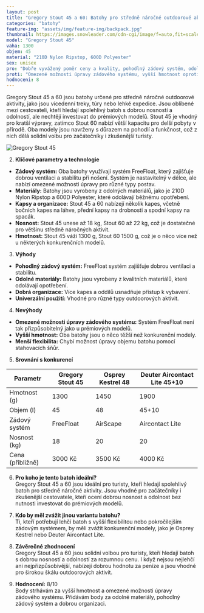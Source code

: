 ```yaml
---
layout: post
title: "Gregory Stout 45 a 60: Batohy pro středně náročné outdoorové aktivity"
categories: "batohy"
feature-img: "assets/img/feature-img/backpack.jpg"
thumbnail: https://images.snowleader.com/cdn-cgi/image/f=auto,fit=scale-down,q=85/https://images.snowleader.com/media/catalog/product/cache/1/image/0dc2d03fe217f8c83829496872af24a0/G/R/GREG00308_01.jpg
model: "Gregory Stout 45"
vaha: 1300 
objem: 45
material: "210D Nylon Ripstop, 600D Polyester"
sex: unisex
pro: "Dobře vyvážený poměr ceny a kvality, pohodlný zádový systém, odolné materiály."
proti: "Omezené možnosti úpravy zádového systému, vyšší hmotnost oproti konkurenci."
hodnoceni: 8
---
```


Gregory Stout 45 a 60 jsou batohy určené pro středně náročné outdoorové aktivity, jako jsou vícedenní treky, túry nebo lehké expedice. Jsou oblíbené mezi cestovateli, kteří hledají spolehlivý batoh s dobrou nosností a odolností, ale nechtějí investovat do prémiových modelů. Stout 45 je vhodný pro kratší výpravy, zatímco Stout 60 nabízí větší kapacitu pro delší pobyty v přírodě. Oba modely jsou navrženy s důrazem na pohodlí a funkčnost, což z nich dělá solidní volbu pro začátečníky i zkušenější turisty.

![Gregory Stout 45](https://res.cloudinary.com/dvwv5cne3/image/fetch/w_auto,h_450,c_fill,g_auto,f_auto,q_auto/https://images.snowleader.com/cdn-cgi/image/f=auto,fit=scale-down,q=85/https://images.snowleader.com/media/catalog/product/cache/1/image/0dc2d03fe217f8c83829496872af24a0/G/R/GREG00308_01.jpg)


2. **Klíčové parametry a technologie**  
- **Zádový systém:** Oba batohy využívají systém FreeFloat, který zajišťuje dobrou ventilaci a stabilitu při nošení. Systém je nastavitelný v délce, ale nabízí omezené možnosti úpravy pro různé typy postav.  
- **Materiály:** Batohy jsou vyrobeny z odolných materiálů, jako je 210D Nylon Ripstop a 600D Polyester, které odolávají běžnému opotřebení.  
- **Kapsy a organizace:** Stout 45 a 60 nabízejí několik kapes, včetně bočních kapes na láhve, přední kapsy na drobnosti a spodní kapsy na spacák.  
- **Nosnost:** Stout 45 unese až 18 kg, Stout 60 až 22 kg, což je dostatečné pro většinu středně náročných aktivit.  
- **Hmotnost:** Stout 45 váží 1300 g, Stout 60 1500 g, což je o něco více než u některých konkurenčních modelů.

3. **Výhody**  
- **Pohodlný zádový systém:** FreeFloat systém zajišťuje dobrou ventilaci a stabilitu.  
- **Odolné materiály:** Batohy jsou vyrobeny z kvalitních materiálů, které odolávají opotřebení.  
- **Dobrá organizace:** Více kapes a oddílů usnadňuje přístup k vybavení.  
- **Univerzální použití:** Vhodné pro různé typy outdoorových aktivit.  

4. **Nevýhody**  
- **Omezené možnosti úpravy zádového systému:** Systém FreeFloat není tak přizpůsobitelný jako u prémiových modelů.  
- **Vyšší hmotnost:** Oba batohy jsou o něco těžší než konkurenční modely.  
- **Menší flexibilita:** Chybí možnost úpravy objemu batohu pomocí stahovacích šňůr.  

5. **Srovnání s konkurencí**  

| Parametr          | Gregory Stout 45 | Osprey Kestrel 48 | Deuter Aircontact Lite 45+10 |
|--------------------|------------------|-------------------|------------------------------|
| Hmotnost (g)       | 1300             | 1450              | 1900                         |
| Objem (l)          | 45               | 48                | 45\+10                       |
| Zádový systém      | FreeFloat        | AirScape          | Aircontact Lite              |
| Nosnost (kg)       | 18               | 20                | 20                           |
| Cena (přibližně)  | 3000 Kč          | 3500 Kč           | 4000 Kč                      |

6. **Pro koho je tento batoh ideální?**  
Gregory Stout 45 a 60 jsou ideální pro turisty, kteří hledají spolehlivý batoh pro středně náročné aktivity. Jsou vhodné pro začátečníky i zkušenější cestovatele, kteří ocení dobrou nosnost a odolnost bez nutnosti investovat do prémiových modelů.

7. **Kdo by měl zvážit jinou variantu batohu?**  
Ti, kteří potřebují lehčí batoh s vyšší flexibilitou nebo pokročilejším zádovým systémem, by měli zvážit konkurenční modely, jako je Osprey Kestrel nebo Deuter Aircontact Lite.

8. **Závěrečné zhodnocení**  
Gregory Stout 45 a 60 jsou solidní volbou pro turisty, kteří hledají batoh s dobrou nosností a odolností za rozumnou cenu. I když nejsou nejlehčí ani nejpřizpůsobivější, nabízejí dobrou hodnotu za peníze a jsou vhodné pro širokou škálu outdoorových aktivit.

9. **Hodnocení:** 8/10  
Body strhávám za vyšší hmotnost a omezené možnosti úpravy zádového systému. Přidávám body za odolné materiály, pohodlný zádový systém a dobrou organizaci.